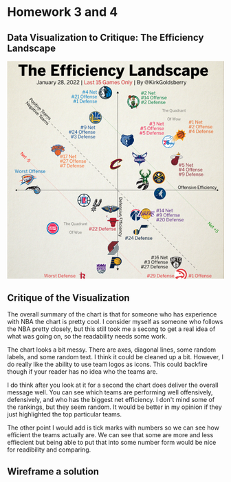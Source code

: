 # Homework 3 and 4

## Data Visualization to Critique: The Efficiency Landscape
![The Efficiency Landscape](PotentialUseChart.PNG)

## Critique of the Visualization
The overall summary of the chart is that for someone who has experience with NBA the chart 
is pretty cool. I consider myself as someone who follows the NBA pretty closely, but this 
still took me a secong to get a real idea of what was going on, so the readability needs some
work. 

The chart looks a bit messy. There are axes, diagonal lines, some random labels, and some
random text. I think it could be cleaned up a bit. However, I do really like the ability 
to use team logos as icons. This could backfire though if your reader has no idea who the
teams are. 

I do think after you look at it for a second the chart does deliver the overall message 
well. You can see which teams are performing well offensively, defensively, and who has
the biggest net efficiency. I don't mind some of the rankings, but they seem random. It 
would be better in my opinion if they just highlighted the top particular teams. 

The other point I would add is tick marks with numbers so we can see how efficient the 
teams actually are. We can see that some are more and less effiecient but being able to
put that into some number form would be nice for readibility and comparing. 

## Wireframe a solution
